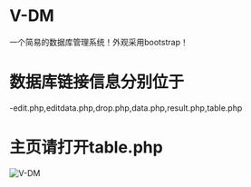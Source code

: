 # V-DM
一个简易的数据库管理系统！外观采用bootstrap！

# 数据库链接信息分别位于
-edit.php,editdata.php,drop.php,data.php,result.php,table.php

# 主页请打开table.php
![V-DM](http://wx2.sinaimg.cn/mw690/005y8xxcly1fehyedzl39j31kw0q3aeh.jpg)